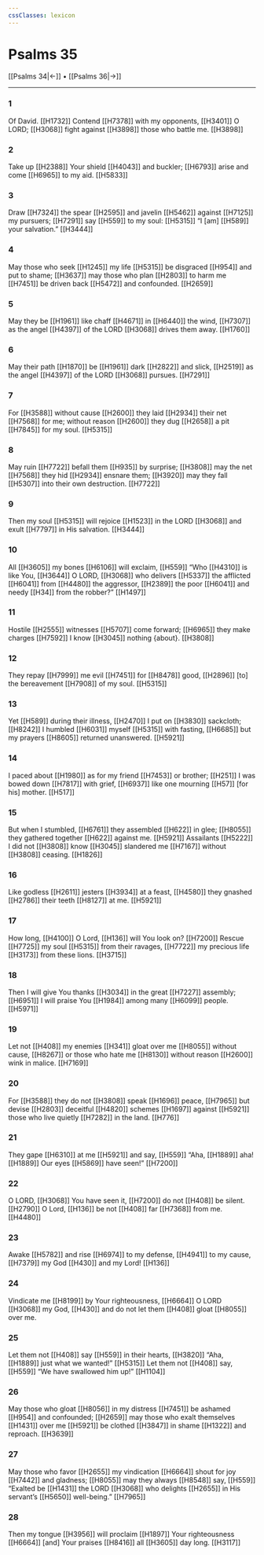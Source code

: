 ```yaml
---
cssClasses: lexicon
---
```


# Psalms 35

[[Psalms 34|←]] • [[Psalms 36|→]]

---

### 1
Of David. [[H1732]] Contend [[H7378]] with my opponents, [[H3401]] O LORD; [[H3068]] fight against [[H3898]] those who battle me. [[H3898]]

### 2
Take up [[H2388]] Your shield [[H4043]] and buckler; [[H6793]] arise and come [[H6965]] to my aid. [[H5833]]

### 3
Draw [[H7324]] the spear [[H2595]] and javelin [[H5462]] against [[H7125]] my pursuers; [[H7291]] say [[H559]] to my soul: [[H5315]] “I [am] [[H589]] your salvation.” [[H3444]]

### 4
May those who seek [[H1245]] my life [[H5315]] be disgraced [[H954]] and put to shame; [[H3637]] may those who plan [[H2803]] to harm me [[H7451]] be driven back [[H5472]] and confounded. [[H2659]]

### 5
May they be [[H1961]] like chaff [[H4671]] in [[H6440]] the wind, [[H7307]] as the angel [[H4397]] of the LORD [[H3068]] drives them away. [[H1760]]

### 6
May their path [[H1870]] be [[H1961]] dark [[H2822]] and slick, [[H2519]] as the angel [[H4397]] of the LORD [[H3068]] pursues. [[H7291]]

### 7
For [[H3588]] without cause [[H2600]] they laid [[H2934]] their net [[H7568]] for me;  without reason [[H2600]] they dug [[H2658]] a pit [[H7845]] for my soul. [[H5315]]

### 8
May ruin [[H7722]] befall them [[H935]] by surprise; [[H3808]] may the net [[H7568]] they hid [[H2934]] ensnare them; [[H3920]] may they fall [[H5307]] into  their own destruction. [[H7722]]

### 9
Then my soul [[H5315]] will rejoice [[H1523]] in the LORD [[H3068]] and exult [[H7797]] in His salvation. [[H3444]]

### 10
All [[H3605]] my bones [[H6106]] will exclaim, [[H559]] “Who [[H4310]] is like You, [[H3644]] O LORD, [[H3068]] who delivers [[H5337]] the afflicted [[H6041]] from [[H4480]] the aggressor, [[H2389]] the poor [[H6041]] and needy [[H34]] from the robber?” [[H1497]]

### 11
Hostile [[H2555]] witnesses [[H5707]] come forward; [[H6965]] they make charges [[H7592]] I know [[H3045]] nothing {about}. [[H3808]]

### 12
They repay [[H7999]] me evil [[H7451]] for [[H8478]] good, [[H2896]] [to] the bereavement [[H7908]] of my soul. [[H5315]]

### 13
Yet [[H589]] during their illness, [[H2470]] I put on [[H3830]] sackcloth; [[H8242]] I humbled [[H6031]] myself [[H5315]] with fasting, [[H6685]] but my prayers [[H8605]] returned unanswered. [[H5921]]

### 14
I paced about [[H1980]] as for my friend [[H7453]] or brother; [[H251]] I was bowed down [[H7817]] with grief, [[H6937]] like one mourning [[H57]] [for his] mother. [[H517]]

### 15
But when I stumbled, [[H6761]] they assembled [[H622]] in glee; [[H8055]] they gathered together [[H622]] against me. [[H5921]] Assailants [[H5222]] I did not [[H3808]] know [[H3045]] slandered me [[H7167]] without [[H3808]] ceasing. [[H1826]]

### 16
Like godless [[H2611]] jesters [[H3934]] at a feast, [[H4580]] they gnashed [[H2786]] their teeth [[H8127]] at me. [[H5921]]

### 17
How long, [[H4100]] O Lord, [[H136]] will You look on? [[H7200]] Rescue [[H7725]] my soul [[H5315]] from their ravages, [[H7722]] my precious life [[H3173]] from these lions. [[H3715]]

### 18
Then I will give You thanks [[H3034]] in the great [[H7227]] assembly; [[H6951]] I will praise You [[H1984]] among many [[H6099]] people. [[H5971]]

### 19
Let not [[H408]] my enemies [[H341]] gloat over me [[H8055]] without cause, [[H8267]] or those who hate me [[H8130]] without reason [[H2600]] wink in malice. [[H7169]]

### 20
For [[H3588]] they do not [[H3808]] speak [[H1696]] peace, [[H7965]] but devise [[H2803]] deceitful [[H4820]] schemes [[H1697]] against [[H5921]] those who live quietly [[H7282]] in the land. [[H776]]

### 21
They gape [[H6310]] at me [[H5921]] and say, [[H559]] “Aha, [[H1889]] aha! [[H1889]] Our eyes [[H5869]] have seen!” [[H7200]]

### 22
O LORD, [[H3068]] You have seen it, [[H7200]] do not [[H408]] be silent. [[H2790]] O Lord, [[H136]] be not [[H408]] far [[H7368]] from me. [[H4480]]

### 23
Awake [[H5782]] and rise [[H6974]] to my defense, [[H4941]] to my cause, [[H7379]] my God [[H430]] and my Lord! [[H136]]

### 24
Vindicate me [[H8199]] by Your righteousness, [[H6664]] O LORD [[H3068]] my God, [[H430]] and do not let them [[H408]] gloat [[H8055]] over me. 

### 25
Let them not [[H408]] say [[H559]] in their hearts, [[H3820]] “Aha, [[H1889]] just what we wanted!” [[H5315]] Let them not [[H408]] say, [[H559]] “We have swallowed him up!” [[H1104]]

### 26
May those who gloat [[H8056]] in my distress [[H7451]] be ashamed [[H954]] and confounded; [[H2659]] may those who exalt themselves [[H1431]] over me [[H5921]] be clothed [[H3847]] in shame [[H1322]] and reproach. [[H3639]]

### 27
May those who favor [[H2655]] my vindication [[H6664]] shout for joy [[H7442]] and gladness; [[H8055]] may they always [[H8548]] say, [[H559]] “Exalted be [[H1431]] the LORD [[H3068]] who delights [[H2655]] in His servant’s [[H5650]] well-being.” [[H7965]]

### 28
Then my tongue [[H3956]] will proclaim [[H1897]] Your righteousness [[H6664]] [and] Your praises [[H8416]] all [[H3605]] day long. [[H3117]]

